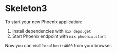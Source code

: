 # Skeleton3

To start your new Phoenix application:

1. Install dependencies with `mix deps.get`
2. Start Phoenix endpoint with `mix phoenix.start`

Now you can visit `localhost:4000` from your browser.
